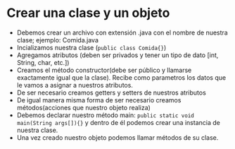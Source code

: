 # Crear una clase y un objeto

- Debemos crear un archivo con extensión .java con el nombre de nuestra clase; ejemplo: Comida.java  
- Incializamos nuestra clase (`public class Comida{}`)
- Agregamos atributos (deben ser privados y tener un tipo de dato [int, String, char, etc.])
- Creamos el método constructor(debe ser público y llamarse exactamente igual que la clase). Recibe como parametros los datos que le vamos a asignar a nuestros atributos.
- De ser necesario creamos getters y setters de nuestros atributos
- De igual manera misma forma de ser necesario creamos métodos(acciones que nuestro objeto realiza)
- Debemos declarar nuestro método main: `public static void main(String args[]){}` y dentro de él podemos crear una instancia de nuestra clase.
- Una vez creado nuestro objeto podemos llamar métodos de su clase.


